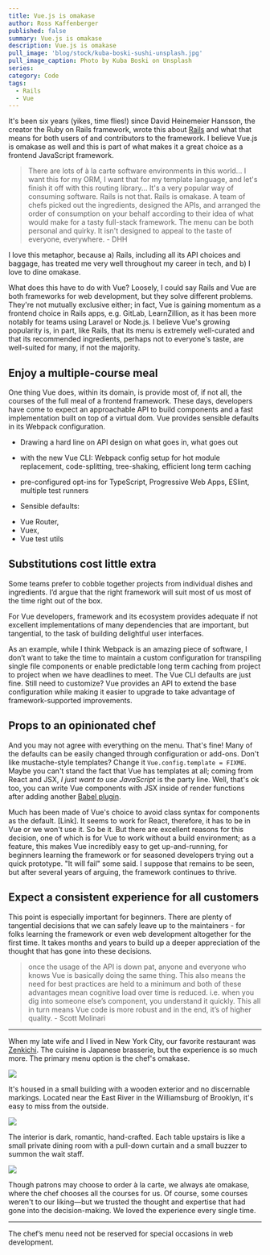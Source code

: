 ```yaml
---
title: Vue.js is omakase
author: Ross Kaffenberger
published: false
summary: Vue.js is omakase
description: Vue.js is omakase
pull_image: 'blog/stock/kuba-boski-sushi-unsplash.jpg'
pull_image_caption: Photo by Kuba Boski on Unsplash
series:
category: Code
tags:
  - Rails
  - Vue
---
```


It's been six years (yikes, time flies!) since David Heinemeier Hansson, the creator the Ruby on Rails framework, wrote this about [Rails](https://dhh.dk//2012/rails-is-omakase.html) and what that means for both users of and contributors to the framework. I believe Vue.js is omakase as well and this is part of what makes it a great choice as a frontend JavaScript framework.

> There are lots of à la carte software environments in this world... I want this for my ORM, I want that for my template language, and let's finish it off with this routing library... It's a very popular way of consuming software. Rails is not that. Rails is omakase. A team of chefs picked out the ingredients, designed the APIs, and arranged the order of consumption on your behalf according to their idea of what would make for a tasty full-stack framework. The menu can be both personal and quirky. It isn't designed to appeal to the taste of everyone, everywhere. - DHH

I love this metaphor, because a) Rails, including all its API choices and baggage, has treated me very well throughout my career in tech, and b) I love to dine omakase.

What does this have to do with Vue? Loosely, I could say Rails and Vue are both frameworks for web development, but they solve different problems. They're not mutually exclusive either; in fact, Vue is gaining momentum as a frontend choice in Rails apps, e.g. GitLab, LearnZillion, as it has been more notably for teams using Laravel or Node.js. I believe Vue's growing popularity is, in part, like Rails, that its menu is extremely well-curated and that its recommended ingredients, perhaps not to everyone's taste, are well-suited for many, if not the majority.

## Enjoy a multiple-course meal

One thing Vue does, within its domain, is provide most of, if not all, the courses of the full meal of a frontend framework. These days, developers have come to expect an approachable API to build components and a fast implementation built on top of a virtual dom. Vue provides sensible defaults in its Webpack configuration.

* Drawing a hard line on API design on what goes in, what goes out
- with the new Vue CLI: Webpack config setup for hot module replacement, code-splitting, tree-shaking, efficient long term caching

- pre-configured opt-ins for TypeScript, Progressive Web Apps, ESlint, multiple test runners
* Sensible defaults:
- Vue Router,
- Vuex,
- Vue test utils

## Substitutions cost little extra

Some teams prefer to cobble together projects from individual dishes and ingredients. I’d argue that the right framework will suit most of us most of the time right out of the box.

For Vue developers, framework and its ecosystem provides adequate if not excellent implementations of many dependencies that are important, but tangential, to the task of building delightful user interfaces.

As an example, while I think Webpack is an amazing piece of software, I don’t want to take the time to maintain a custom configuration for transpiling single file components or enable predictable long term caching from project to project when we have deadlines to meet. The Vue CLI defaults are just fine. Still need to customize? Vue provides an API to extend the base configuration while making it easier to upgrade to take advantage of framework-supported improvements.

## Props to an opinionated chef

And you may not agree with everything on the menu. That's fine! Many of the defaults can be easily changed through configuration or add-ons. Don't like mustache-style templates? Change it `Vue.config.template = FIXME`. Maybe you can't stand the fact that Vue has templates at all; coming from React and JSX, *I just want to use JavaScript* is the party line. Well, that's ok too, you can write Vue components with JSX inside of render functions after adding another [Babel plugin](https://github.com/vuejs/babel-plugin-transform-vue-jsx).

Much has been made of Vue's choice to avoid class syntax for components as the default. [Link]. It seems to work for React, therefore, it has to be in Vue or we won't use it. So be it. But there are excellent reasons for this decision, one of which is for Vue to work without a build environment; as a feature, this makes Vue incredibly easy to get up-and-running, for beginners learning the framework or for seasoned developers trying out a quick prototype. "It will fail" some said. I suppose that remains to be seen, but after several years of arguing, the framework continues to thrive.

## Expect a consistent experience for all customers

This point is especially important for beginners. There are plenty of tangential decisions that we can safely leave up to the maintainers - for folks learning the framework or even web development altogether for the first time. It takes months and years to build up a deeper appreciation of the thought that has gone into these decisions.

> once the usage of the API is down pat, anyone and everyone who knows Vue is basically doing the same thing. This also means the need for best practices are held to a minimum and both of these advantages mean cognitive load over time is reduced. i.e. when you dig into someone else’s component, you understand it quickly. This all in turn means Vue code is more robust and in the end, it’s of higher quality. - Scott Molinari

---

When my late wife and I lived in New York City, our favorite restaurant was [Zenkichi](https://www.zenkichi.com/
). The cuisine is Japanese brasserie, but the experience is so much more. The primary menu option is the chef's omakase.

![](blog/stock/zenkichi-tofu.jpg)

It's housed in a small building with a wooden exterior and no discernable markings. Located near the East River in the Williamsburg of Brooklyn, it's easy to miss from the outside.

![](blog/stock/zenkichi-entrance.jpg)

The interior is dark, romantic, hand-crafted. Each table upstairs is like a small private dining room with a pull-down curtain and a small buzzer to summon the wait staff.

![](blog/stock/zenkichi-tables.jpg)

Though patrons may choose to order à la carte, we always ate omakase, where the chef chooses all the courses for us. Of course, some courses weren't to our liking—but we trusted the thought and expertise that had gone into the decision-making. We loved the experience every single time.

---

The chef’s menu need not be reserved for special occasions in web development.
